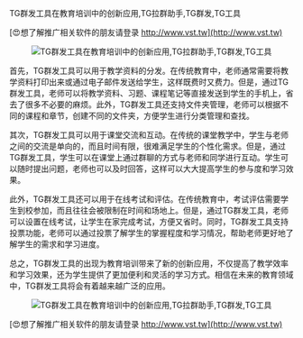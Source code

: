 TG群发工具在教育培训中的创新应用,TG拉群助手,TG群发,TG工具

[😍想了解推广相关软件的朋友请登录 http://www.vst.tw](http://www.vst.tw)

 <center><img src="https://vst.tw/MP4/tuiguang/png/1.png" alt="TG群发工具在教育培训中的创新应用,TG拉群助手,TG群发,TG工具"></center>

首先，TG群发工具可以用于教学资料的分发。在传统教育中，老师通常需要将教学资料打印出来或通过电子邮件发送给学生，这样既费时又费力。但是，通过TG群发工具，老师可以将教学资料、习题、课程笔记等直接发送到学生的手机上，省去了很多不必要的麻烦。此外，TG群发工具还支持文件夹管理，老师可以根据不同的课程和章节，创建不同的文件夹，方便学生进行分类管理和查找。

其次，TG群发工具可以用于课堂交流和互动。在传统的课堂教学中，学生与老师之间的交流是单向的，而且时间有限，很难满足学生的个性化需求。但是，通过TG群发工具，学生可以在课堂上通过群聊的方式与老师和同学进行互动。学生可以随时提出问题，老师也可以及时回答，这样可以大大提高学生的参与度和学习效果。

此外，TG群发工具还可以用于在线考试和评估。在传统教育中，考试评估需要学生到校参加，而且往往会被限制在时间和场地上。但是，通过TG群发工具，老师可以设置在线考试，让学生在家完成考试，方便又省时。同时，TG群发工具支持投票功能，老师可以通过投票了解学生的掌握程度和学习情况，帮助老师更好地了解学生的需求和学习进度。

总之，TG群发工具的出现为教育培训带来了新的创新应用，不仅提高了教学效率和学习效果，还为学生提供了更加便利和灵活的学习方式。相信在未来的教育领域中，TG群发工具将会有着越来越广泛的应用。

 <center><img src="https://vst.tw/MP4/tuiguang/png/4.png" alt="TG群发工具在教育培训中的创新应用,TG拉群助手,TG群发,TG工具"></center>

[😍想了解推广相关软件的朋友请登录 http://www.vst.tw](http://www.vst.tw)




